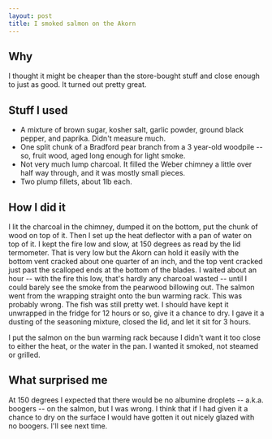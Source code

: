 ```yaml
---
layout: post
title: I smoked salmon on the Akorn
---
```


## Why

I thought it might be cheaper than the store-bought stuff and close enough to just as good. It turned out pretty great.

## Stuff I used

* A mixture of brown sugar, kosher salt, garlic powder, ground black pepper, and paprika. Didn't measure much.
* One split chunk of a Bradford pear branch from a 3 year-old woodpile -- so, fruit wood, aged long enough for light smoke.
* Not very much lump charcoal. It filled the Weber chimney a little over half way through, and it was mostly small pieces.
* Two plump fillets, about 1lb each.

## How I did it

I lit the charcoal in the chimney, dumped it on the bottom, put the chunk of wood on top of it. Then I set up the heat deflector with a pan of water on top of it. I kept the fire low and slow, at 150 degrees as read by the lid termometer. That is very low but the Akorn can hold it easily with the bottom vent cracked about one quarter of an inch, and the top vent cracked just past the scalloped ends at the bottom of the blades. I waited about an hour -- with the fire this low, that's hardly any charcoal wasted -- until I could barely see the smoke from the pearwood billowing out. The salmon went from the wrapping straight onto the bun warming rack. This was probably wrong. The fish was still pretty wet. I should have kept it unwrapped in the fridge for 12 hours or so, give it a chance to dry. I gave it a dusting of the seasoning mixture, closed the lid, and let it sit for 3 hours.

I put the salmon on the bun warming rack because I didn't want it too close to either the heat, or the water in the pan. I wanted it smoked, not steamed or grilled.

## What surprised me

At 150 degrees I expected that there would be no albumine droplets -- a.k.a. boogers -- on the salmon, but I was wrong. I think that if I had given it a chance to dry on the surface I would have gotten it out nicely glazed with no boogers. I'll see next time.
